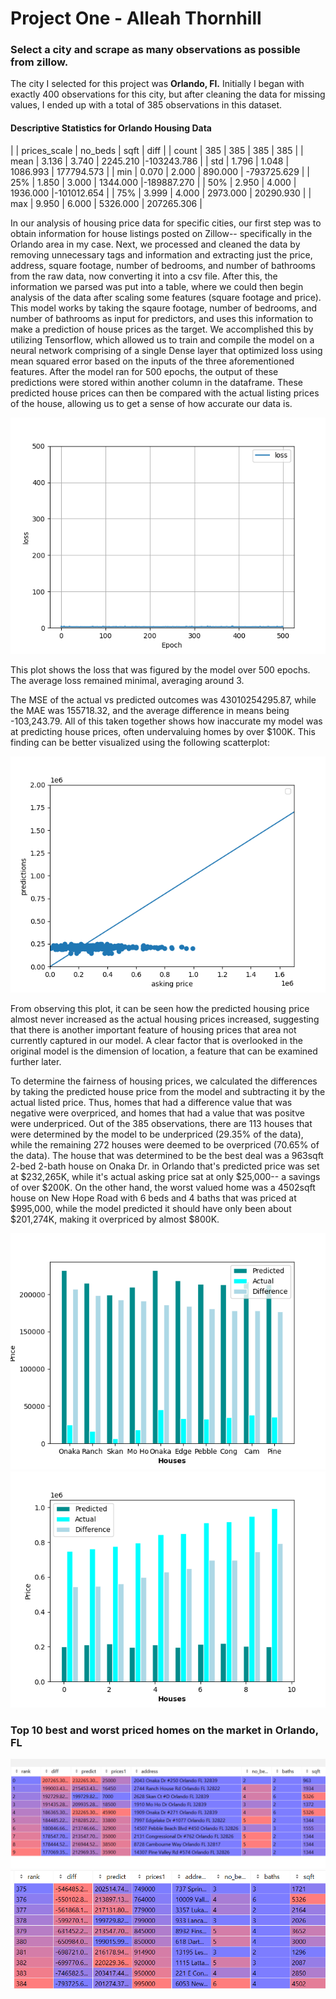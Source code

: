 # Project One - Alleah Thornhill

### Select a city and scrape as many observations as possible from zillow.

The city I selected for this project was **Orlando, Fl.** Initially I began with exactly 400 observations for this city, but after cleaning the data for missing values, I ended up with a total of 385 observations in this dataset.

#### Descriptive Statistics for Orlando Housing Data



|        | prices_scale  |   no_beds    |     sqft    |   diff |
| count  |  385   | 385   |  385     |   385       |
| mean   |  3.136 | 3.740 | 2245.210 |-103243.786  |
| std    |  1.796 | 1.048 | 1086.993 | 177794.573  |
| min    |  0.070 | 2.000 | 890.000  | -793725.629 |
| 25%    |  1.850 | 3.000 | 1344.000 |-189887.270  |
| 50%    |  2.950 | 4.000 | 1936.000 |-101012.654  |
| 75%     | 3.999 | 4.000 | 2973.000 | 20290.930   |
| max     | 9.950 | 6.000 | 5326.000 | 207265.306  |


  
  In our analysis of housing price data for specific cities, our first step was to obtain information for house listings posted on Zillow-- specifically in the Orlando area in my case. Next, we processed and cleaned the data by removing unnecessary tags and information and extracting just the price, address, square footage, number of bedrooms, and number of bathrooms from the raw data, now converting it into a csv file.
  After this, the information we parsed was put into a table, where we could then begin analysis of the data after scaling some features (square footage and price). This model works by taking the sqaure footage, number of bedrooms, and number of bathrooms as input for predictors, and uses this information to make a prediction of house prices as the target. We accomplished this by utilizing Tensorflow, which allowed us to train and compile the model on a neural network comprising of a single Dense layer that optimized loss using mean squared error based on the inputs of the three aforementioned features. After the model ran for 500 epochs, the output of these predictions were stored within another column in the dataframe. These predicted house prices can then be compared with the actual listing prices of the house, allowing us to get a sense of how accurate our data is.
  

![](modlosshouse.png)


This plot shows the loss that was figured by the model over 500 epochs. The average loss remained minimal, averaging around 3.


The MSE of the actual vs predicted outcomes was 43010254295.87, while the MAE was 155718.32, and the average difference in means being -103,243.79. All of this taken together shows how inaccurate my model was at predicting house prices, often undervaluing homes by over $100K. 
This finding can be better visualized using the following scatterplot:


![](house_scatter.png)

From observing this plot, it can be seen how the predicted housing price almost never increased as the actual housing prices increased, suggesting that there is another important feature of housing prices that area not currently captured in our model. A clear factor that is overlooked in the original model is the dimension of location, a feature that can be examined further later. 

To determine the fairness of housing prices, we calculated the differences by taking the predicted house price from the model and subtracting it by the actual listed price. Thus, homes that had a difference value that was negative were overpriced, and homes that had a value that was positve were underpriced. Out of the 385 observations, there are 113 houses that were determined by the model to be underpriced (29.35% of the data), while the remaining 272 houses were deemed to be overpriced (70.65% of the data). The house that was determined to be the best deal was a 963sqft 2-bed 2-bath house on Onaka Dr. in Orlando that's predicted price was set at $232,265K, while it's actual asking price sat at only $25,000-- a savings of over $200K. On the other hand, the worst valued home was a 4502sqft house on New Hope Road with 6 beds and 4 baths that was priced at $995,000, while the model predicted it should have only been about $201,274K, making it overpriced by almost $800K.


![](HouseGoodplt.png)       ![](WorstHouses.png)



### Top 10 best and worst priced homes on the market in Orlando, FL


![](best_price.png) ![](worst_price.png)



